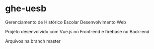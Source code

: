 # ghe-uesb
Gerenciamento de Histórico Escolar Desenvolvimento Web

Projeto desenvolvido com Vue.js no Front-end e firebase no Back-end

Arquivos na branch master
